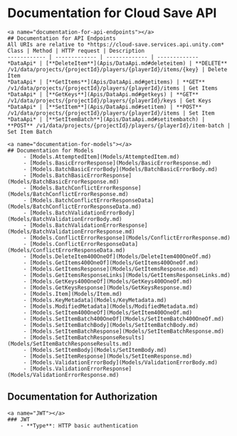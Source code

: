 # Documentation for Cloud Save API
    <a name="documentation-for-api-endpoints"></a>
    ## Documentation for API Endpoints
    All URIs are relative to *https://cloud-save.services.api.unity.com*
    Class | Method | HTTP request | Description
    ------------ | ------------- | ------------- | -------------
    *DataApi* | [**DeleteItem**](Apis/DataApi.md#deleteitem) | **DELETE** /v1/data/projects/{projectId}/players/{playerId}/items/{key} | Delete Item
    *DataApi* | [**GetItems**](Apis/DataApi.md#getitems) | **GET** /v1/data/projects/{projectId}/players/{playerId}/items | Get Items
    *DataApi* | [**GetKeys**](Apis/DataApi.md#getkeys) | **GET** /v1/data/projects/{projectId}/players/{playerId}/keys | Get Keys
    *DataApi* | [**SetItem**](Apis/DataApi.md#setitem) | **POST** /v1/data/projects/{projectId}/players/{playerId}/items | Set Item
    *DataApi* | [**SetItemBatch**](Apis/DataApi.md#setitembatch) | **POST** /v1/data/projects/{projectId}/players/{playerId}/item-batch | Set Item Batch
    
    <a name="documentation-for-models"></a>
    ## Documentation for Models
         - [Models.AttemptedItem](Models/AttemptedItem.md)
         - [Models.BasicErrorResponse](Models/BasicErrorResponse.md)
         - [Models.BatchBasicErrorBody](Models/BatchBasicErrorBody.md)
         - [Models.BatchBasicErrorResponse](Models/BatchBasicErrorResponse.md)
         - [Models.BatchConflictErrorResponse](Models/BatchConflictErrorResponse.md)
         - [Models.BatchConflictErrorResponseData](Models/BatchConflictErrorResponseData.md)
         - [Models.BatchValidationErrorBody](Models/BatchValidationErrorBody.md)
         - [Models.BatchValidationErrorResponse](Models/BatchValidationErrorResponse.md)
         - [Models.ConflictErrorResponse](Models/ConflictErrorResponse.md)
         - [Models.ConflictErrorResponseData](Models/ConflictErrorResponseData.md)
         - [Models.DeleteItem400OneOf](Models/DeleteItem400OneOf.md)
         - [Models.GetItems400OneOf](Models/GetItems400OneOf.md)
         - [Models.GetItemsResponse](Models/GetItemsResponse.md)
         - [Models.GetItemsResponseLinks](Models/GetItemsResponseLinks.md)
         - [Models.GetKeys400OneOf](Models/GetKeys400OneOf.md)
         - [Models.GetKeysResponse](Models/GetKeysResponse.md)
         - [Models.Item](Models/Item.md)
         - [Models.KeyMetadata](Models/KeyMetadata.md)
         - [Models.ModifiedMetadata](Models/ModifiedMetadata.md)
         - [Models.SetItem400OneOf](Models/SetItem400OneOf.md)
         - [Models.SetItemBatch400OneOf](Models/SetItemBatch400OneOf.md)
         - [Models.SetItemBatchBody](Models/SetItemBatchBody.md)
         - [Models.SetItemBatchResponse](Models/SetItemBatchResponse.md)
         - [Models.SetItemBatchResponseResults](Models/SetItemBatchResponseResults.md)
         - [Models.SetItemBody](Models/SetItemBody.md)
         - [Models.SetItemResponse](Models/SetItemResponse.md)
         - [Models.ValidationErrorBody](Models/ValidationErrorBody.md)
         - [Models.ValidationErrorResponse](Models/ValidationErrorResponse.md)
        
<a name="documentation-for-authorization"></a>
## Documentation for Authorization
    <a name="JWT"></a>
    ### JWT
        - **Type**: HTTP basic authentication
    